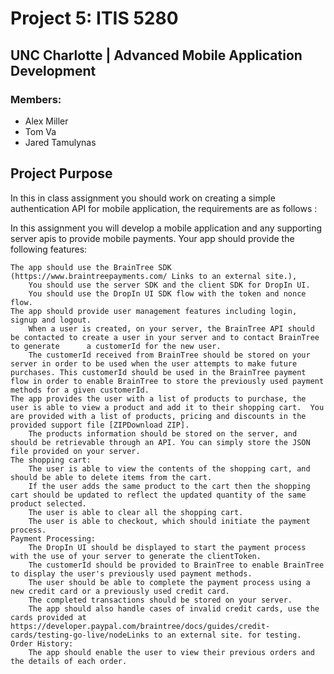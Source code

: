 # Project 5: ITIS 5280
## UNC Charlotte | Advanced Mobile Application Development
### Members:
- Alex Miller
- Tom Va
- Jared Tamulynas

## Project Purpose
In this in class assignment you should work on creating a simple authentication API for mobile application, the requirements are as follows :

In this assignment you will develop a mobile application and any supporting server apis to provide mobile payments. Your app should provide the following features:

    The app should use the BrainTree SDK (https://www.braintreepayments.com/ Links to an external site.),
        You should use the server SDK and the client SDK for DropIn UI.
        You should use the DropIn UI SDK flow with the token and nonce flow.
    The app should provide user management features including login, signup and logout.
        When a user is created, on your server, the BrainTree API should be contacted to create a user in your server and to contact BrainTree to generate 		a customerId for the new user.
        The customerId received from BrainTree should be stored on your server in order to be used when the user attempts to make future purchases. This customerId should be used in the BrainTree payment flow in order to enable BrainTree to store the previously used payment methods for a given customerId.
    The app provides the user with a list of products to purchase, the user is able to view a product and add it to their shopping cart.  You are provided with a list of products, pricing and discounts in the provided support file [ZIPDownload ZIP].
        The products information should be stored on the server, and should be retrievable through an API. You can simply store the JSON file provided on your server.
    The shopping cart:
        The user is able to view the contents of the shopping cart, and should be able to delete items from the cart.
        If the user adds the same product to the cart then the shopping cart should be updated to reflect the updated quantity of the same product selected.
        The user is able to clear all the shopping cart.
        The user is able to checkout, which should initiate the payment process.
    Payment Processing:
        The DropIn UI should be displayed to start the payment process with the use of your server to generate the clientToken.
        The customerId should be provided to BrainTree to enable BrainTree to display the user's previously used payment methods.
        The user should be able to complete the payment process using a new credit card or a previously used credit card.
        The completed transactions should be stored on your server.
        The app should also handle cases of invalid credit cards, use the cards provided at https://developer.paypal.com/braintree/docs/guides/credit-cards/testing-go-live/nodeLinks to an external site. for testing.
    Order History:
        The app should enable the user to view their previous orders and the details of each order.
